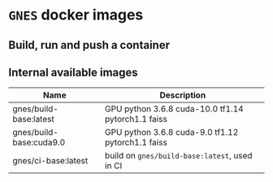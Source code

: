 # `GNES` docker images

## Build, run and push a container


## Internal available images

| Name | Description |
|---|---|
|gnes/build-base:latest  | GPU python 3.6.8 cuda-10.0 tf1.14 pytorch1.1 faiss|
|gnes/build-base:cuda9.0  | GPU python 3.6.8 cuda-9.0 tf1.12 pytorch1.1 faiss|
|gnes/ci-base:latest   | build on `gnes/build-base:latest`, used in CI |

